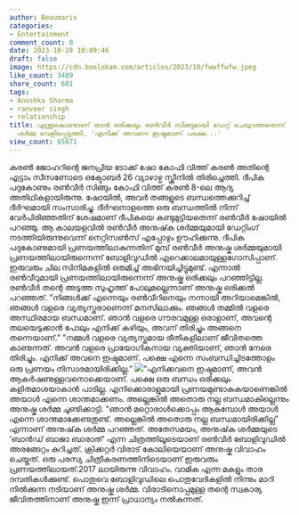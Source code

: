 ```yaml
---
author: Beaumaris
categories:
- Entertainment
comment_count: 0
date: 2023-10-28 10:09:46
draft: false
image: https://cdn.boolokam.com/articles/2023/10/fwwffwfw.jpeg
like_count: 3409
share_count: 601
tags:
- Anushka Sharma
- ranveer singh
- relationship
title: എന്തുകൊണ്ടാണ് താൻ ഒരിക്കലും രൺവീർ സിങ്ങുമായി ഡേറ്റ് ചെയ്യാത്തതെന്ന് അനുഷ്‌ക
  ശർമ്മ വെളിപ്പെടുത്തി, 'എനിക്ക് അവനെ ഇഷ്ടമാണ് പക്ഷേ...'
view_count: 65871
---
```


കരൺ ജോഹറിന്റെ ജനപ്രിയ ടോക്ക് ഷോ കോഫി വിത്ത് കരൺ അതിന്റെ എട്ടാം സീസണോടെ ഒക്ടോബർ 26 വ്യാഴാഴ്ച സ്ക്രീനിൽ തിരിച്ചെത്തി. ദീപിക പദുകോണും രൺവീർ സിങ്ങും കോഫി വിത്ത് കരൺ 8-ലെ ആദ്യ അതിഥികളായിരുന്നു. ഷോയിൽ, അവർ തങ്ങളുടെ ബന്ധത്തെക്കുറിച്ച് ദീർഘമായി സംസാരിച്ചു. ദീർഘനാളത്തെ ഒരു ബന്ധത്തിൽ നിന്ന് വേർപിരിഞ്ഞതിന് ശേഷമാണ് ദീപികയെ കണ്ടുമുട്ടിയതെന്ന് രൺവീർ ഷോയിൽ പറഞ്ഞു. ആ കാലയളവിൽ രൺവീർ അനുഷ്‌ക ശർമ്മയുമായി ഡേറ്റിംഗ് നടത്തിയിരുന്നുവെന്ന് നെറ്റിസൺസ് എപ്പോഴും ഊഹിക്കുന്നു. ദീപിക പദുകോണുമായി പ്രണയത്തിലാകുന്നതിന് മുമ്പ് രൺവീർ അനുഷ്ക ശർമ്മയുമായി പ്രണയത്തിലായിരുന്നെന്ന് ബോളിവുഡിൽ ഏറെക്കാലമായുള്ള ​ഗോസിപ്പാണ്. ഇരുവരും ചില സിനിമകളിൽ ഒരുമിച്ച് അഭിനയിച്ചിട്ടുമുണ്ട്. എന്നാൽ രൺവീറുമായി പ്രണയത്തിലായിരുന്നെന്ന് അനുഷ്ക ഒരിക്കലും പറഞ്ഞിട്ടില്ല. രൺവീർ തന്റെ അടുത്ത സുഹൃത്ത് പോലുമല്ലെന്നാണ് അനുഷ്ക ഒരിക്കൽ പറഞ്ഞത്. ”നിങ്ങള്‍ക്ക് എന്നെയും രണ്‍വീറിനെയും നന്നായി അറിയാമെങ്കില്‍, ഞങ്ങള്‍ വളരെ വ്യത്യസ്തരാണെന്ന് മനസിലാക്കും. ഞങ്ങള്‍ തമ്മില്‍ വളരെ അസ്ഥിരമായ ബന്ധമാണ്. ഞാന്‍ വളരെ ഗൗരവമുള്ള ഒരാളാണ്, അവന്റെ തലയെടുക്കാന്‍ പോലും എനിക്ക് കഴിയും, അവന് തിരിച്ചും അങ്ങനെ തന്നെയാണ്.” ”നമ്മള്‍ വളരെ വ്യത്യസ്തമായ രീതികളിലാണ് ജീവിതത്തെ കാണുന്നത്. അവന്‍ വളരെ പ്രായോഗികനായ വ്യക്തിയാണ്, ഞാന്‍ നേരെ തിരിച്ചും. എനിക്ക് അവനെ ഇഷ്ടമാണ്. പക്ഷെ എന്നെ സംബന്ധിച്ചിടത്തോളം ഒരു പ്രണയം നിസാരമായിരിക്കില്ല.” ![](https://cdn.boolokam.com/articles/2023/10/fwwffwfw.jpeg)”എനിക്കവനെ ഇഷ്ടമാണ്, അവൻ ആകർഷണുള്ളവനൊക്കെയാണ്. പക്ഷെ ഒരു ബന്ധം ഒരിക്കലും കളിതമാശയാകാൻ പാടില്ല. എനിക്കൊരാളുമായി പ്രണയമുണ്ടാകുകയാണെങ്കിൽ അയാൾ എന്നെ ശാന്തമാക്കണം. അല്ലെങ്കിൽ അതൊരു നല്ല ബന്ധമാകില്ലെന്നും അനുഷ്ക ശർമ്മ ചൂണ്ടിക്കാട്ടി. "ഞാന്‍ മറ്റൊരാള്‍ക്കൊപ്പം ആകുമ്പോള്‍ അയാള്‍ എന്നെ ശാന്തമാക്കേണ്ടതുണ്ട്. അല്ലെങ്കില്‍ അതൊരു നല്ല ബന്ധമായിരിക്കില്ല” എന്നാണ് അനുഷ്‌ക ശര്‍മ്മ പറഞ്ഞത്. അതേസമയം, അനുഷ്‌ക ശര്‍മ്മയുടെ ‘ബാന്‍ഡ് ബാജാ ബാരാത്’ എന്ന ചിത്രത്തിലൂടെയാണ് രണ്‍വീര്‍ ബോളിവുഡില്‍ അരങ്ങേറ്റം കുറിച്ചത്. ക്രിക്കറ്റർ വിരാട് കോലിയെയാണ് അനുഷ്ക വിവാഹം ചെയ്തത്. ഒരു പരസ്യ ചിത്രീകരണത്തിനിടെയാണ് ഇരുവരും പ്രണയത്തിലായത്.2017 ലായിരുന്നു വിവാഹം. വാമിക എന്ന മകളും താര ​ദമ്പതികൾക്കുണ്ട്. പൊതുവെ ബോളിവുഡിലെ പൊതുവേദികളിൽ നിന്നും മാറി നിൽക്കുന്ന ന‌ടിയാണ് അനുഷ്ക ശർമ്മ. വിരാടിനൊപ്പമുള്ള തന്റെ സ്വകാര്യ ജീവിതത്തിനാണ് അനുഷ്ക ഇന്ന് പ്രാധാന്യം നൽകുന്നത്.